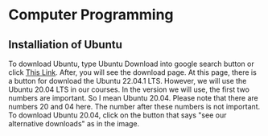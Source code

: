 # Computer Programming
## Installiation of Ubuntu
To download Ubuntu, type Ubuntu Download into google search button or click [This Link](https://ubuntu.com/download/desktop).
After, you will see the download page. At this page, there is a button for download the Ubuntu 22.04.1 LTS. However, we will use the Ubuntu 20.04 LTS in our courses. In the version we will use, the first two numbers are important. So I mean Ubuntu 20.04. Please note that there are numbers 20 and 04 here. The number after these numbers is not important.
To download Ubuntu 20.04, click on the button that says "see our alternative downloads" as in the image.
